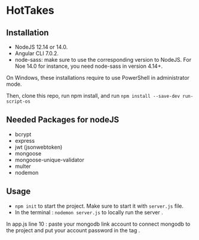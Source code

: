 # HotTakes

## Installation

- NodeJS 12.14 or 14.0.
- Angular CLI 7.0.2.
- node-sass: make sure to use the corresponding version to NodeJS. For Noe 14.0 for instance, you need node-sass in version 4.14+.

On Windows, these installations require to use PowerShell in administrator mode.

Then, clone this repo, run npm install, and run `npm install --save-dev run-script-os`

## Needed Packages for nodeJS

- bcrypt
- express
- jwt (jsonwebtoken)
- mongoose
- mongoose-unique-validator
- multer
- nodemon

## Usage
- `npm init` to start the project. Make sure to start it with `server.js` file.
- In the terminal : `nodemon server.js` to locally run the server .

In app.js line 10 : paste your mongodb link account to connect mongodb to the project and put your account password in the <PASSWORD> tag . 



